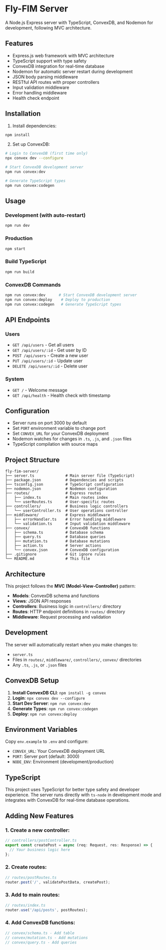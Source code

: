 # Fly-FIM Server

A Node.js Express server with TypeScript, ConvexDB, and Nodemon for development, following MVC architecture.

## Features

- Express.js web framework with MVC architecture
- TypeScript support with type safety
- ConvexDB integration for real-time database
- Nodemon for automatic server restart during development
- JSON body parsing middleware
- RESTful API routes with proper controllers
- Input validation middleware
- Error handling middleware
- Health check endpoint

## Installation

1. Install dependencies:
```bash
npm install
```

2. Set up ConvexDB:
```bash
# Login to ConvexDB (first time only)
npx convex dev --configure

# Start ConvexDB development server
npm run convex:dev

# Generate TypeScript types
npm run convex:codegen
```

## Usage

### Development (with auto-restart)
```bash
npm run dev
```

### Production
```bash
npm start
```

### Build TypeScript
```bash
npm run build
```

### ConvexDB Commands
```bash
npm run convex:dev      # Start ConvexDB development server
npm run convex:deploy    # Deploy to production
npm run convex:codegen   # Generate TypeScript types
```

## API Endpoints

### Users
- `GET /api/users` - Get all users
- `GET /api/users/:id` - Get user by ID
- `POST /api/users` - Create a new user
- `PUT /api/users/:id` - Update user
- `DELETE /api/users/:id` - Delete user

### System
- `GET /` - Welcome message
- `GET /api/health` - Health check with timestamp

## Configuration

- Server runs on port 3000 by default
- Set `PORT` environment variable to change port
- Set `CONVEX_URL` for your ConvexDB deployment
- Nodemon watches for changes in `.ts`, `.js`, and `.json` files
- TypeScript compilation with source maps

## Project Structure

```
fly-fim-server/
├── server.ts              # Main server file (TypeScript)
├── package.json           # Dependencies and scripts
├── tsconfig.json          # TypeScript configuration
├── nodemon.json           # Nodemon configuration
├── routes/                # Express routes
│   ├── index.ts           # Main routes index
│   └── userRoutes.ts      # User-specific routes
├── controllers/           # Business logic controllers
│   └── userController.ts  # User operations controller
├── middleware/            # Express middleware
│   ├── errorHandler.ts    # Error handling middleware
│   └── validation.ts      # Input validation middleware
├── convex/                # ConvexDB functions
│   ├── schema.ts          # Database schema
│   ├── query.ts           # Database queries
│   ├── mutation.ts        # Database mutations
│   ├── action.ts          # Server actions
│   └── convex.json        # ConvexDB configuration
├── .gitignore             # Git ignore rules
└── README.md              # This file
```

## Architecture

This project follows the **MVC (Model-View-Controller)** pattern:

- **Models**: ConvexDB schema and functions
- **Views**: JSON API responses
- **Controllers**: Business logic in `controllers/` directory
- **Routes**: HTTP endpoint definitions in `routes/` directory
- **Middleware**: Request processing and validation

## Development

The server will automatically restart when you make changes to:
- `server.ts`
- Files in `routes/`, `middleware/`, `controllers/`, `convex/` directories
- Any `.ts`, `.js`, or `.json` files

## ConvexDB Setup

1. **Install ConvexDB CLI**: `npm install -g convex`
2. **Login**: `npx convex dev --configure`
3. **Start Dev Server**: `npm run convex:dev`
4. **Generate Types**: `npm run convex:codegen`
5. **Deploy**: `npm run convex:deploy`

## Environment Variables

Copy `env.example` to `.env` and configure:
- `CONVEX_URL`: Your ConvexDB deployment URL
- `PORT`: Server port (default: 3000)
- `NODE_ENV`: Environment (development/production)

## TypeScript

This project uses TypeScript for better type safety and developer experience. The server runs directly with `ts-node` in development mode and integrates with ConvexDB for real-time database operations.

## Adding New Features

### 1. Create a new controller:
```typescript
// controllers/postController.ts
export const createPost = async (req: Request, res: Response) => {
  // Your business logic here
};
```

### 2. Create routes:
```typescript
// routes/postRoutes.ts
router.post('/', validatePostData, createPost);
```

### 3. Add to main routes:
```typescript
// routes/index.ts
router.use('/api/posts', postRoutes);
```

### 4. Add ConvexDB functions:
```typescript
// convex/schema.ts - Add table
// convex/mutation.ts - Add mutations
// convex/query.ts - Add queries
```
